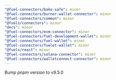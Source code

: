 ```yaml
---
"@fuel-connectors/bako-safe": minor
"@fuel-connectors/burner-wallet-connector": minor
"@fuel-connectors/common": minor
"@fuels/connectors": minor
"docs": minor
"@fuel-connectors/evm-connector": minor
"@fuel-connectors/fuel-development-wallet": minor
"@fuel-connectors/fuel-wallet": minor
"@fuel-connectors/fuelet-wallet": minor
"@fuels/react": minor
"@fuel-connectors/solana-connector": minor
"@fuel-connectors/walletconnect-connector": minor
---
```


Bump pnpm version to v9.5.0
